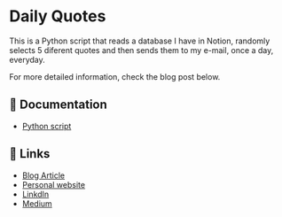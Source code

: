 # Daily Quotes

This is a Python script that reads a database I have in Notion, randomly selects 5 diferent quotes and then sends them to my e-mail, once a day, everyday. 

For more detailed information, check the blog post below.


## 📁 Documentation

- [Python script](https://github.com/MPCaloba/Daily_Quotes/blob/main/daily_reminders.py)
## 🔗 Links
- [Blog Article](https://medium.com/@marco_caloba/c918c962e6b0)
- [Personal website](https://mcaloba-04272.stackbit.app/)
- [LinkdIn](https://www.linkedin.com/in/marcocaloba/)
- [Medium](https://medium.com/@marco_caloba)

